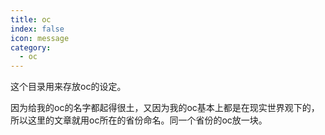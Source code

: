 ```yaml
---
title: oc
index: false
icon: message
category:
  - oc
---
```


这个目录用来存放oc的设定。

因为给我的oc的名字都起得很土，又因为我的oc基本上都是在现实世界观下的，所以这里的文章就用oc所在的省份命名。同一个省份的oc放一块。

<AutoCatalog />
